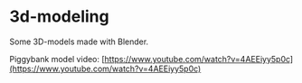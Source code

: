 # 3d-modeling

Some 3D-models made with Blender.

Piggybank model video: [https://www.youtube.com/watch?v=4AEEiyy5p0c](https://www.youtube.com/watch?v=4AEEiyy5p0c)
